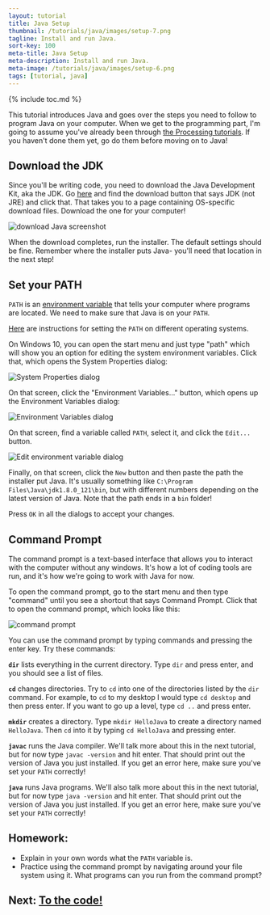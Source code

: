 ```yaml
---
layout: tutorial
title: Java Setup
thumbnail: /tutorials/java/images/setup-7.png
tagline: Install and run Java.
sort-key: 100
meta-title: Java Setup
meta-description: Install and run Java.
meta-image: /tutorials/java/images/setup-6.png
tags: [tutorial, java]
---
```


{% include toc.md %}

This tutorial introduces Java and goes over the steps you need to follow to program Java on your computer. When we get to the programming part, I'm going to assume you've already been through [the Processing tutorials](/tutorials/processing). If you haven't done them yet, go do them before moving on to Java!

## Download the JDK

Since you'll be writing code, you need to download the Java Development Kit, aka the JDK. Go [here](http://www.oracle.com/technetwork/java/javase/downloads/index.html) and find the download button that says JDK (not JRE) and click that. That takes you to a page containing OS-specific download files. Download the one for your computer!

![download Java screenshot](/tutorials/java/images/setup-1.png)

When the download completes, run the installer. The default settings should be fine. Remember where the installer puts Java- you'll need that location in the next step!

## Set your PATH

`PATH` is an [environment variable](https://en.wikipedia.org/wiki/Environment_variable) that tells your computer where programs are located. We need to make sure that Java is on your `PATH`.

[Here](https://www.java.com/en/download/help/path.xml) are instructions for setting the `PATH` on different operating systems. 

On Windows 10, you can open the start menu and just type "path" which will show you an option for editing the system environment variables. Click that, which opens the System Properties dialog:

![System Properties dialog](/tutorials/java/images/setup-2.png)

On that screen, click the "Environment Variables..." button, which opens up the Environment Variables dialog:

![Environment Variables dialog](/tutorials/java/images/setup-3.png)

On that screen, find a variable called `PATH`, select it, and click the `Edit...` button.

![Edit environment variable dialog](/tutorials/java/images/setup-4.png)

Finally, on that screen, click the `New` button and then paste the path the installer put Java. It's usually something like `C:\Program Files\Java\jdk1.8.0_121\bin`, but with different numbers depending on the latest version of Java. Note that the path ends in a `bin` folder!

Press `OK` in all the dialogs to accept your changes.

## Command Prompt

The command prompt is a text-based interface that allows you to interact with the computer without any windows. It's how a lot of coding tools are run, and it's how we're going to work with Java for now.

To open the command prompt, go to the start menu and then type "command" until you see a shortcut that says Command Prompt. Click that to open the command prompt, which looks like this:

![command prompt](/tutorials/java/images/setup-5.png)

You can use the command prompt by typing commands and pressing the enter key. Try these commands:

**`dir`** lists everything in the current directory. Type `dir` and press enter, and you should see a list of files.

**`cd`** changes directories. Try to `cd` into one of the directories listed by the `dir` command. For example, to `cd` to my desktop I would type `cd desktop` and then press enter. If you want to go up a level, type `cd ..` and press enter.

**`mkdir`** creates a directory. Type `mkdir HelloJava` to create a directory named `HelloJava`. Then `cd` into it by typing `cd HelloJava` and pressing enter.

**`javac`** runs the Java compiler. We'll talk more about this in the next tutorial, but for now type `javac -version` and hit enter. That should print out the version of Java you just installed. If you get an error here, make sure you've set your `PATH` correctly!

**`java`** runs Java programs. We'll also talk more about this in the next tutorial, but for now type `java -version` and hit enter. That should print out the version of Java you just installed. If you get an error here, make sure you've set your `PATH` correctly!

## Homework:

- Explain in your own words what the `PATH` variable is.
- Practice using the command prompt by navigating around your file system using it. What programs can you run from the command prompt?

## Next: [To the code!](/tutorials/java/hello-world)
